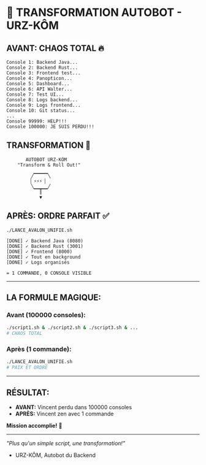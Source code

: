 # 🤖 TRANSFORMATION AUTOBOT - URZ-KÔM

## AVANT: CHAOS TOTAL 🔥

```
Console 1: Backend Java...
Console 2: Backend Rust...  
Console 3: Frontend test...
Console 4: Panopticon...
Console 5: Dashboard...
Console 6: API Walter...
Console 7: Test UI...
Console 8: Logs backend...
Console 9: Logs frontend...
Console 10: Git status...
...
Console 99999: HELP!!!
Console 100000: JE SUIS PERDU!!!
```

## TRANSFORMATION 💫

```
       AUTOBOT URZ-KÔM
    "Transform & Roll Out!"
           
         ╱▔▔▔▔▔╲
        ▕ ⚡⚡⚡ ▏
         ╲▁▁▁▁▁╱
            ║
            ▼
```

## APRÈS: ORDRE PARFAIT ✅

```
./LANCE_AVALON_UNIFIE.sh

[DONE] ✓ Backend Java (8080)
[DONE] ✓ Backend Rust (3001)  
[DONE] ✓ Frontend (8000)
[DONE] ✓ Tout en background
[DONE] ✓ Logs organisés

= 1 COMMANDE, 0 CONSOLE VISIBLE
```

---

## LA FORMULE MAGIQUE:

### Avant (100000 consoles):
```bash
./script1.sh & ./script2.sh & ./script3.sh & ...
# CHAOS TOTAL
```

### Après (1 commande):
```bash
./LANCE_AVALON_UNIFIE.sh
# PAIX ET ORDRE
```

---

## RÉSULTAT:

- **AVANT:** Vincent perdu dans 100000 consoles
- **APRÈS:** Vincent zen avec 1 commande

**Mission accomplie!** 🎯

---

*"Plus qu'un simple script, une transformation!"*
- URZ-KÔM, Autobot du Backend